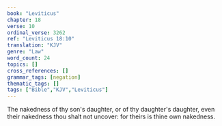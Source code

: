 ```yaml
---
book: "Leviticus"
chapter: 18
verse: 10
ordinal_verse: 3262
ref: "Leviticus 18:10"
translation: "KJV"
genre: "Law"
word_count: 24
topics: []
cross_references: []
grammar_tags: [negation]
thematic_tags: []
tags: ["Bible","KJV","Leviticus"]
---
```

The nakedness of thy son's daughter, or of thy daughter's daughter, even their nakedness thou shalt not uncover: for theirs is thine own nakedness.

